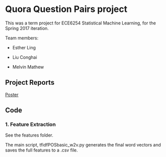 # Quora Question Pairs project

This was a term project for ECE6254 Statistical Machine Learning, for the Spring 2017 iteration.

Team members:

- Esther Ling

- Liu Conghai

- Melvin Mathew
 
## Project Reports
[Poster](https://github.com/lefthandwriter/QuoraQuestionPairs/blob/master/Poster.pdf)

## Code
### 1. Feature Extraction
See the features folder.

The main script, tfidfPOSbasic_w2v.py generates the final word vectors and saves the full features to a .csv file.
